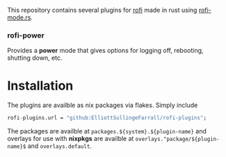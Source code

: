
This repository contains several plugins for [rofi](https://github.com/davatorium/rofi) made in rust using [rofi-mode.rs](https://github.com/SabrinaJewson/rofi-mode.rs).

### rofi-power

Provides a **power** mode that gives options for logging off, rebooting, shutting down, etc.

# Installation

The plugins are availble as nix packages via flakes. Simply include
```nix
rofi-plugins.url = "github:ElliottSullingeFarrall/rofi-plugins";
```
The packages are availble at `packages.${system}.${plugin-name}` and overlays for use with **nixpkgs** are availble at `overlays."package/${plugin-name}$` and `overlays.default`.
